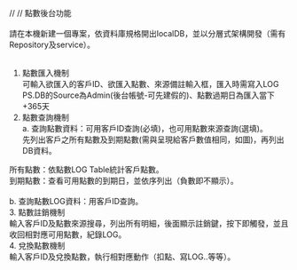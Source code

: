 //
//
點數後台功能 <br>
 <br>
請在本機新建一個專案，依資料庫規格開出localDB，並以分層式架構開發（需有Repository及service）。 <br>
 <br>
1.	點數匯入機制 <br>
可輸入欲匯入的客戶ID、欲匯入點數、來源備註輸入框，匯入時需寫入LOG <br>
PS.DB的Source為Admin(後台帳號-可先建假的)、點數過期日為匯入當下+365天 <br>
2.	點數查詢機制 <br>
a.	查詢點數資料：可用客戶ID查詢(必填)，也可用點數來源查詢(選填)。 <br>
先列出客戶之所有點數及到期點數(需與呈現給客戶數值相同，如圖)，再列出DB資料。 <br>

所有點數：依點數LOG Table統計客戶點數。 <br>
到期點數：查看可用點數的到期日，並依序列出（負數即不顯示）。 <br>
  <br>
b.	查詢點數LOG資料：用客戶ID查詢。 <br>
3.	點數註銷機制 <br>
輸入客戶ID及點數來源搜尋，列出所有明細，後面顯示註銷鍵，按下即觸發，並且收回相對應可用點數，紀錄LOG。 <br>
4.	兌換點數機制 <br>
輸入客戶ID及兌換點數，執行相對應動作（扣點、寫LOG..等等）。 <br>
